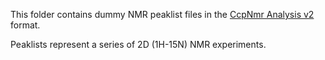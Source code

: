 This folder contains dummy NMR peaklist files in the [CcpNmr Analysis v2](https://www.ccpn.ac.uk/v2-software/software/analysis) format.  

Peaklists represent a series of 2D (1H-15N) NMR experiments.
